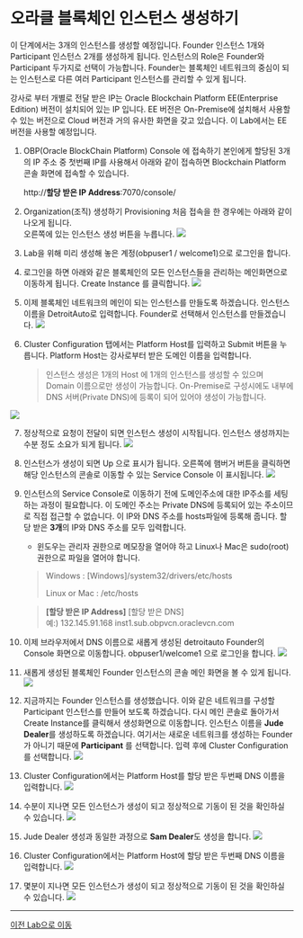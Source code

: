 # 오라클 블록체인 인스턴스 생성하기
이 단계에서는 3개의 인스턴스를 생성할 예정입니다. Founder 인스턴스 1개와 Participant 인스턴스 2개를 생성하게 됩니다. 인스턴스의 Role은 Founder와 Participant 두가지로 선택이 가능합니다. Founder는 블록체인 네트워크의 중심이 되는 인스턴스로 다른 여러 Participant 인스턴스를 관리할 수 있게 됩니다.

강사로 부터 개별로 전달 받은 IP는 Oracle Blockchain Platform EE(Enterprise Edition) 버전이 설치되어 있는 IP 입니다. EE 버전은 On-Premise에 설치해서 사용할 수 있는 버전으로 Cloud 버전과 거의 유사한 화면을 갖고 있습니다. 이 Lab에서는 EE버전을 사용할 예정입니다.

1. OBP(Oracle BlockChain Platform) Console 에 접속하기
   본인에게 할당된 3개의 IP 주소 중 첫번째 IP를 사용해서 아래와 같이 접속하면 Blockchain Platform 콘솔 화면에 접속할 수 있습니다.

   http://**할당 받은 IP Address**:7070/console/

2. Organization(조직) 생성하기 Provisioning
처음 접속을 한 경우에는 아래와 같이 나오게 됩니다.  
오른쪽에 있는 인스턴스 생성 버튼을 누릅니다.
![](images/obp_login.png)

3. Lab을 위해 미리 생성해 놓은 계정(obpuser1 / welcome1)으로 로그인을 합니다. 
4. 로그인을 하면 아래와 같은 블록체인의 모든 인스턴스들을 관리하는 메인화면으로 이동하게 됩니다. Create Instance 를 클릭합니다.
![](images/obp_console_main.png)

5. 이제 블록체인 네트워크의 메인이 되는 인스턴스를 만들도록 하겠습니다. 인스턴스 이름을 DetroitAuto로 입력합니다. Founder로 선택해서 인스턴스를 만들겠습니다.
![](images/obp_create_instance1.png)

6. Cluster Configuration 탭에서는 Platform Host를 입력하고 Submit 버튼을 누릅니다. Platform Host는 강사로부터 받은 도메인 이름을 입력합니다. 
   > 인스턴스 생성은 1개의 Host 에 1개의 인스턴스를 생성할 수 있으며 Domain 이름으로만 생성이 가능합니다. On-Premise로 구성시에도 내부에 DNS 서버(Private DNS)에 등록이 되어 있어야 생성이 가능합니다.

![](images/obp_create_instance2.png)

7. 정상적으로 요청이 전달이 되면 인스턴스 생성이 시작됩니다. 인스턴스 생성까지는 수분 정도 소요가 되게 됩니다.
![](images/obp_create_instance3.png)

8. 인스턴스가 생성이 되면 Up 으로 표시가 됩니다. 오른쪽에 햄버거 버튼을 클릭하면 해당 인스턴스의 콘솔로 이동할 수 있는 Service Console 이 표시됩니다.
![](images/obp_create_instance4.png)

9. 인스턴스의 Service Console로 이동하기 전에 도메인주소에 대한 IP주소를 세팅하는 과정이 필요합니다. 이 도메인 주소는 Private DNS에 등록되어 있는 주소이므로 직접 접근할 수 없습니다. 이 IP와 DNS 주소를 hosts파일에 등록해 줍니다. 할당 받은 **3개**의 IP와 DNS 주소를 모두 입력합니다.
   * 윈도우는 관리자 권한으로 메모장을 열어야 하고 Linux나 Mac은 sudo(root) 권한으로 파일을 열어야 합니다.

    > Windows : [Windows]/system32/drivers/etc/hosts
    > 
    > Linux or Mac : /etc/hosts

    > **[할당 받은 IP Address]** [할당 받은 DNS]<br>
    > 예:) 132.145.91.168 inst1.sub.obpvcn.oraclevcn.com
   
10. 이제 브라우저에서 DNS 이름으로 새롭게 생성된 detroitauto Founder의 Console 화면으로 이동합니다. obpuser1/welcome1 으로 로그인을 합니다.
![](images/obp_instance_console.png)

11. 새롭게 생성된 블록체인 Founder 인스턴스의 콘솔 메인 화면을 볼 수 있게 됩니다.
![](images/obp_instance_console2.png)

12. 지금까지는 Founder 인스턴스를 생성했습니다. 이와 같은 네트워크를 구성할 Participant 인스턴스를 만들어 보도록 하겠습니다. 다시 메인 콘솔로 돌아가서 Create Instance를 클릭해서 생성화면으로 이동합니다. 인스턴스 이름을 **Jude Dealer**를 생성하도록 하겠습니다. 여기서는 새로운 네트워크를 생성하는 Founder가 아니기 때문에 **Participant** 를 선택합니다. 입력 후에 Cluster Configuration 를 선택합니다.
![](images/obp_create_participant1.png)

13. Cluster Configuration에서는 Platform Host를 할당 받은 두번째 DNS 이름을 입력합니다.
![](images/obp_create_participant2.png)

14. 수분이 지나면 모든 인스턴스가 생성이 되고 정상적으로 기동이 된 것을 확인하실 수 있습니다.
![](images/obp_create_instance_done.png)

15. Jude Dealer 생성과 동일한 과정으로 **Sam Dealer**도 생성을 합니다.
![](images/obp_create_participant2_1.png)

16. Cluster Configuration에서는 Platform Host에 할당 받은 두번째 DNS 이름을 입력합니다.
![](images/obp_create_participant2_2.png)

17. 몇분이 지나면 모든 인스턴스가 생성이 되고 정상적으로 기동이 된 것을 확인하실 수 있습니다.
![](images/obp_create_participant2_3.png)

---
[이전 Lab으로 이동](README.md)
